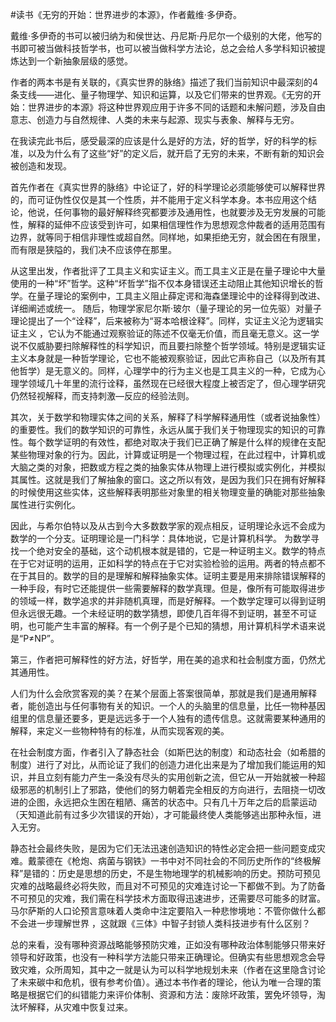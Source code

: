 #读书《无穷的开始：世界进步的本源》，作者戴维·多伊奇。

戴维·多伊奇的书可以被归纳为和侯世达、丹尼斯·丹尼尔一个级别的大佬，他写的书即可被当做科技哲学书，也可以被当做科学方法论，总之会给人多学科知识被提炼达到一个新抽象层级的感觉。

作者的两本书是有关联的，《真实世界的脉络》描述了我们当前知识中最深刻的4条支线——进化、量子物理学、知识和运算，以及它们带来的世界观。《无穷的开始：世界进步的本源》将这种世界观应用于许多不同的话题和未解问题，涉及自由意志、创造力与自然规律、人类的未来与起源、现实与表象、解释与无穷。

在我读完此书后，感受最深的应该是什么是好的方法，好的哲学，好的科学的标准，以及为什么有了这些“好”的定义后，就开启了无穷的未来，不断有新的知识会被创造和发现。

首先作者在《真实世界的脉络》中论证了，好的科学理论必须能够使可以解释世界的，而可证伪性仅仅是其一个性质，并不能用于定义科学本身。本书应用这个结论，他说，任何事物的最好解释终究都要涉及通用性，也就要涉及无穷发展的可能性，解释的延伸不应该受到许可，如果相信理性作为思想观念仲裁者的适用范围有边界，就等同于相信非理性或超自然。同样地，如果拒绝无穷，就会困在有限里，而有限是狭隘的，我们决不应该停在那里。

从这里出发，作者批评了工具主义和实证主义。而工具主义正是在量子理论中大量使用的一种“坏”哲学。这种“坏哲学”指不仅本身错误还主动阻止其他知识增长的哲学。在量子理论的案例中，工具主义阻止薛定谔和海森堡理论中的诠释得到改进、详细阐述或统一。 随后，物理学家尼尔斯·玻尔（量子理论的另一位先驱）对量子理论提出了一个“诠释”，后来被称为“哥本哈根诠释”。同样，实证主义沦为逻辑实证主义 ，它认为不能通过观察验证的陈述不仅毫无价值，而且毫无意义。这一学说不仅威胁要扫除解释性的科学知识，而且要扫除整个哲学领域。特别是逻辑实证主义本身就是一种哲学理论，它也不能被观察验证，因此它声称自己（以及所有其他哲学）是无意义的。同样，心理学中的行为主义也是工具主义的一种，它成为心理学领域几十年里的流行诠释，虽然现在已经很大程度上被否定了，但心理学研究仍然轻视解释，而支持刺激—反应的经验法则。

其次，关于数学和物理实体之间的关系，解释了科学解释通用性（或者说抽象性）的重要性。我们的数学知识的可靠性，永远从属于我们关于物理现实的知识的可靠性。每个数学证明的有效性，都绝对取决于我们已正确了解是什么样的规律在支配某些物理对象的行为。因此，计算或证明是一个物理过程，在此过程中，计算机或大脑之类的对象，把数或方程之类的抽象实体从物理上进行模拟或实例化，并模拟其属性。这就是我们了解抽象的窗口。这之所以有效，是因为我们只在拥有好解释的时候使用这些实体，这些解释表明那些对象里的相关物理变量的确能对那些抽象属性进行实例化。

因此，与希尔伯特以及从古到今大多数数学家的观点相反，证明理论永远不会成为数学的一个分支。证明理论是一门科学：具体地说，它是计算机科学。 为数学寻找一个绝对安全的基础，这个动机根本就是错的，它是一种证明主义。数学的特点在于它对证明的运用，正如科学的特点在于它对实验检验的运用。两者的特点都不在于其目的。数学的目的是理解和解释抽象实体。证明主要是用来排除错误解释的一种手段，有时它还能提供一些需要解释的数学真理。但是，像所有可能取得进步的领域一样，数学追求的并非随机真理，而是好解释。一个数学定理可以得到证明但永远很无趣。一个未经证明的数学猜想，即使几百年得不到证明，甚至不可证明，也可能产生丰富的解释。有一个例子是个已知的猜想，用计算机科学术语来说是“P≠NP”。

第三，作者把可解释性的好方法，好哲学，用在美的追求和社会制度方面，仍然尤其通用性。

人们为什么会欣赏客观的美？在某个层面上答案很简单，那就是我们是通用解释者，能创造出与任何事物有关的知识。一个人的头脑里的信息量，比任一物种基因组里的信息量还要多，更是远远多于一个人独有的遗传信息。这就需要某种通用的解释，来定义一些物种特有的标准，从而实现客观的美。

在社会制度方面，作者引入了静态社会（如斯巴达的制度）和动态社会（如希腊的制度）进行了对比，从而论证了我们的创造力进化出来是为了增加我们能运用的知识，并且立刻有能力产生一条没有尽头的实用创新之流，但它从一开始就被一种超级邪恶的机制引上了邪路，使他们的努力朝着完全相反的方向进行，去阻挠一切改进的企图，永远把众生困在粗陋、痛苦的状态中。只有几十万年之后的启蒙运动（天知道此前有过多少次错误的开始），才可能最终使人类能够逃出那种永恒，进入无穷。

静态社会最终失败，是因为它们无法迅速创造知识的特性必定会把一些问题变成灾难。戴蒙德在《枪炮、病菌与钢铁》一书中对不同社会的不同历史所作的“终极解释”是错的：历史是思想的历史，不是生物地理学的机械影响的历史。预防可预见灾难的战略最终必将失败，而且对不可预见的灾难连讨论一下都做不到。为了防备不可预见的灾难，我们需在科学技术方面取得迅速进步，还需要尽可能多的财富。马尔萨斯的人口论预言意味着人类命中注定要陷入一种悲惨境地：不管你做什么都不会进一步理解世界 ，这就跟《三体》中智子封锁人类科技进步有什么区别？

总的来看，没有哪种资源战略能够预防灾难，正如没有哪种政治体制能够只带来好领导和好政策，也没有一种科学方法能只带来正确理论。但确实有些思想观念会导致灾难，众所周知，其中之一就是认为可以科学地规划未来（作者在这里隐含讨论了未来碳中和危机，很有参考价值）。通过本书作者的理论，他认为唯一合理的策略是根据它们的纠错能力来评价体制、资源和方法：废除坏政策，罢免坏领导，淘汰坏解释，从灾难中恢复过来。